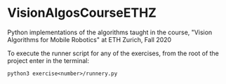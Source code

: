 # VisionAlgosCourseETHZ
Python implementations of the algorithms taught in the course, "Vision Algorithms for Mobile Robotics" at ETH Zurich, Fall 2020

To execute the runner script for any of the exercises, from the root of the project enter in the terminal:

`python3 exercise<number>/runnery.py`
